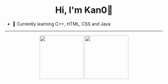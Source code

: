 <h1 align="center">Hi, I'm Kan0👋</h1>

- 🤔 Currently learning C++, HTML, CSS and Java

<hr>

<div align="center">
  <img height="140em" src="https://github-readme-stats.vercel.app/api?username=Kan0Ka&show_icons=true&theme=dark&include_all_commits=true&count_private=true"/>
  <img height="140em" src="https://readme-stats-tau-sepia.vercel.app/api/top-langs?username=Kan0Ka&show_icons=true&theme=dark"
</div>
